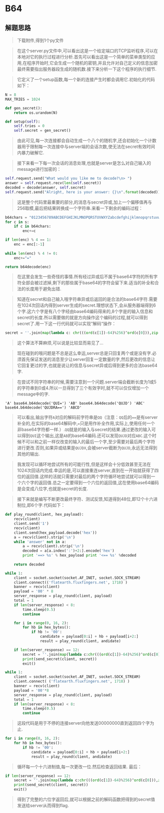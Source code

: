 # B64

## 解题思路

> 下载附件,得到1个py文件

> 在这个server.py文件中,可以看出这是一个给定端口的TCP监听程序,可以在本地对它的执行过程进行分析.首先可以看出这是一个简单的菜单类型的应用,在程序开始时,它会生成一个随机的密钥,并且允许对自己定义的信息加密最终需要指出服务器段生成的随机数.接下来分析一下这个程序的执行细节.

> 它定义了一个setup函数,每一个新的连接产生时都会调用它.初始化的代码如下：

```python
N = 8 
MAX_TRIES = 1024

def gen_secret(): 
    return os.urandom(N)

def setup(self): 
    self.tries = 0 
    self.secret = gen_secret() 
```

> 由此可见,每一次连接都会自动生成一个八个的随机字,还会初始化一个计数器用于限制每一次连接中与server端的会话次数,使无法在secret有效时间内暴力破解它.

> 接下来看一下每一次会话的消息处理,也就是server是怎么对自己输入的message进行加密的：

```python 
self.request.send("What would you like me to decode?\n> ") 
answer = self.request.recv(len(self.secret)) 
decoded = decode(answer, self.secret) 
self.request.send("Alright, here is your answer: {}\n".format(decoded))
```

> 这是整个代码里最重要的部分,的消息与secret异或,加上一个偏移值再与256取模,最后把结果转换成一个字符串.来看一下剩余的编码过程：

```python 
b64chars = "0123456789ABCDEFGHIJKLMNOPQRSTUVWXYZabcdefghijklmnopqrstuvwxyz+/"  
for c in s: 
    if c in b64chars: 
        enc+=c 

if len(enc) % 4 == 1: 
    enc = enc[:-1] 
    
while len(enc) % 4 != 0: 
    enc+="=" 

return b64decode(enc)
```

> 在这里会发生一些奇怪的事情.所有经过异或后不属于base64字符的所有字符全部会被过滤掉,剩下的那些属于base64的字符会留下来.适当的补全和合法的长度用于避免出错.

> 知道在secret和自己输入哦字符串异或后返回的是合法的base64字符.需要在1024次回话内得到server生成的secret.理想状态下,会从服务器端得到6个字.这六个字是有八个字经由base64编码得来的,8个字是的输入信息和secret的长度.所以需要做的就是方向操作这个编码的过程,就可以得到secret了.用一下这一行代码就可以实现”解码“操作：

```python 
secret = ''.join(map(lambda c: chr(((ord(c[1])-64)%256)^ord(c[0])),zip(payload.decode('hex'), b64encode(server_response.decode('hex'))))).encode('hex')
```

> 这个算法不算麻烦,可以说是比较显而易见了...

> 现在碰到的哦问题是不总是这么幸运,server总是只回复两个或是没有字.必须首先保证发送的消息至少让server回复一定数量的字,然后更改的信息让它回复更过的字,也就是说让的信息与secret异或后得到更多的合法base64字.

> 在尝试不同字符串的时候,需要注意到一个问题.server端会截断长度为1或5的字符串到0或4.所以一旦得到了三个有效字时,就不可以仅仅增加一个message中的字.

```
'A' base64.b64decode('QUI=') 'AB' base64.b64decode('QUJD') 'ABC'
base64.b64decode('QUJDRA==') 'ABCD'
```

> 可以看出,输出字符`A`对应的解码前字符串是`QQ`（注意：`QQ`后的`==`是有server补全的,在实际的base64解码中,`=`只是用作补全作用,实际上,使用任何一个非base64字符都一样.）.`QQ`就是的输入与secret的结果.通过更改的输入可以得到`QUI`这个输出,这是`AB`的base64编码.还可以发现`QUJD`对应`ABC`.这个时候不可以和之前一样仅改变的输入的最后一个字,至少需要对最后两个字符进行更改.否则,如果异或结果是`QUJDX`,会被server截断为`QUJD`,永远无法得到其他的输出.

> 我发现可以循环地尝试所有的可能行性,但是这样会十分低效甚至无法在1024次回话内完成.幸运的是,可以直接重连server,直到在一开始就获得了四位的返回值.这样的活就只需要对最后的两个字符循环地尝试就可以得到一个六个字的返回值.总之一定要得到一个六位的返回值,这在使用base64编码是会变成八位字,也就是secret的长度.

> 接下来就是编写不断更改最终字符、测试反馈,知道得到48位,即12个十六进制位,即6个字.代码如下： 

```python 
def play_round(client, hex_payload): 
    recv(client) 
    client.send('1') 
    recv(client)
    client.send(hex_payload.decode('hex')) 
    a = recv(client).strip('\n') 
    while 'answer' not in a: 
        a = recv(client).strip('\n') 
        decoded = a[a.index(':')+2:].encode('hex') 
        print '==> %s' % hex_payload print '<== %s' %decoded 
    
    return decoded

while 1: 
    client = socket.socket(socket.AF_INET, socket.SOCK_STREAM)
    client.connect(('flatearth.fluxfingers.net', 1718) ) 
    banner = recv(client)
    payload = '00' * 8 
    server_response = play_round(client, payload) 
    total = 1 
    if len(server_response) < 8: 
        time.sleep(0.5) 
        continue

    for i in range(0, 16, 2): 
        for hb in hex_bytes(): 
            if hb != '00':
                candidate = payload[0:i] + hb + payload[i+2:] 
                result = play_round(client, andidate)

    if len(server_response) == 12: 
        secret = ''.join(map(lambda c:chr(((ord(c[1])-64)%256)^ord(c[0])),zip(bytes.fromhex(payload),b64encode(bytes.fromhex(server_response))))).hex() 
        print(send_secret(client, secret))
        exit()

while 1: 
    client = socket.socket(socket.AF_INET, socket.SOCK_STREAM)
    client.connect( ('flatearth.fluxfingers.net', 1718) ) 
    banner = recv(client)
    payload = '00'*8 
    server_response = play_round(client, payload) 
    total = 1 
    if len(server_response) < 8: 
        time.sleep(0.5) 
        continue
```

> 这段代码是用于不停的连接server向他发送00000000直到返回四个字为止.

```python
for i in range(0, 16, 2): 
    for hb in hex_bytes(): 
        if hb != '00':
            candidate = payload[0:i] + hb + payload[i+2:] 
            result = play_round(client, andidate)
```

> 循环每一个十六进制值,每一次更改一位.然后检查返回结果. 最后： 

```python 
if len(server_response) == 12: 
    secret = ''.join(map(lambda c:chr(((ord(c[1])-64)%256)^ord(c[0])),zip(bytes.fromhex(payload),b64encode(bytes.fromhex(server_response))))).hex() 
    print(send_secret(client, secret)) 
    exit()
```

> 得到了完整的六位字返回后,就可以根据之前的解码函数把得到的secret值发送给server从而得到flag.
